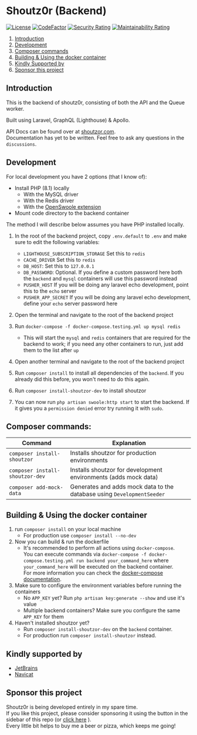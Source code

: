 # Shoutz0r (Backend)

[![License](https://img.shields.io/github/license/Shoutz0r/backend.svg?style=flat)](https://www.gnu.org/licenses/gpl-3.0.en.html)
[![CodeFactor](https://www.codefactor.io/repository/github/Shoutz0r/backend/badge/main)](https://www.codefactor.io/repository/github/Shoutz0r/backend/overview/main)
[![Security Rating](https://sonarcloud.io/api/project_badges/measure?project=Shoutz0r_backend&metric=security_rating)](https://sonarcloud.io/summary/new_code?id=Shoutz0r_backend)
[![Maintainability Rating](https://sonarcloud.io/api/project_badges/measure?project=Shoutz0r_backend&metric=sqale_rating)](https://sonarcloud.io/summary/new_code?id=Shoutz0r_backend)

1. [Introduction](#introduction)
2. [Development](#development)
3. [Composer commands](#composer-commands)
4. [Building & Using the docker container](#building--using-the-docker-container)
5. [Kindly Supported by](#kindly-supported-by)
6. [Sponsor this project](#sponsor-this-project)

## Introduction

This is the backend of shoutz0r, consisting of both the API and the Queue worker.

Built using Laravel, GraphQL (Lighthouse) & Apollo.

API Docs can be found over at [shoutzor.com](https://shoutzor.com/phpdocs/app/master/). \
Documentation has yet to be written. Feel free to ask any questions in the `discussions`.

## Development

For local development you have 2 options (that I know of):
- Install PHP (8.1) locally
    - With the MySQL driver
    - With the Redis driver
    - With the [OpenSwoole extension](https://openswoole.com/docs/get-started/installation)
- Mount code directory to the backend container

The method I will describe below assumes you have PHP installed locally.

1. In the root of the backend project, copy `.env.default` to `.env` and make sure to edit the following variables:
    - `LIGHTHOUSE_SUBSCRIPTION_STORAGE` Set this to `redis`
    - `CACHE_DRIVER` Set this to `redis`
    - `DB_HOST`: Set this to `127.0.0.1`
    - `DB_PASSWORD`: Optional. If you define a custom password here both the `backend` and `mysql` containers will use this password instead
    - `PUSHER_HOST` If you will be doing any laravel echo development, point this to the `echo` server
    - `PUSHER_APP_SECRET` If you will be doing any laravel echo development, define your `echo` server password here
    
2. Open the terminal and navigate to the root of the backend project
3. Run `docker-compose -f docker-compose.testing.yml up mysql redis` 
    - This will start the `mysql` and `redis` containers that are required for the backend to work; if you need any other containers to run, just add them to the list after `up`
4. Open another terminal and navigate to the root of the backend project
5. Run `composer install` to install all dependencies of the `backend`. If you already did this before, you won't need to do this again.
6. Run `composer install-shoutzor-dev` to install shoutzor
7. You can now run `php artisan swoole:http start` to start the backend. If it gives you a `permission denied` error try running it with `sudo`.

## Composer commands:

| Command                         | Explanation                                                           |
|---------------------------------|-----------------------------------------------------------------------|
| `composer install-shoutzor`     | Installs shoutzor for production environments                         |
| `composer install-shoutzor-dev` | Installs shoutzor for development environments (adds mock data)       |
| `composer add-mock-data`        | Generates and adds mock data to the database using `DevelopmentSeeder` |

## Building & Using the docker container
1. run `composer install` on your local machine
    - For production use `composer install --no-dev`
2. Now you can build & run the dockerfile
    - It's recommended to perform all actions using `docker-compose`. \
    You can execute commands via `docker-compose -f docker-compose.testing.yml run backend your_command_here` where `your_command_here` will be executed on the backend container.\
    For more information you can check the [docker-compose documentation](https://docs.docker.com/compose/).
3. Make sure to configure the environment variables before running the containers
    - No `APP_KEY` yet? Run `php artisan key:generate --show` and use it's value
    - Multiple backend containers? Make sure you configure the same `APP_KEY` for them
4. Haven't installed shoutzor yet? 
    - Run `composer install-shoutzor-dev` on the `backend` container.
    - For production run `composer install-shoutzor` instead.

## Kindly supported by

* [JetBrains](https://www.jetbrains.com/?from=Shoutz0r)
* [Navicat](https://www.navicat.com/)

## Sponsor this project

Shoutz0r is being developed entirely in my spare time. \
If you like this project, please consider sponsoring it using the button in the sidebar of this repo (or [click here](https://github.com/sponsors/xorinzor) ).\
Every little bit helps to buy me a beer or pizza, which keeps me going!

